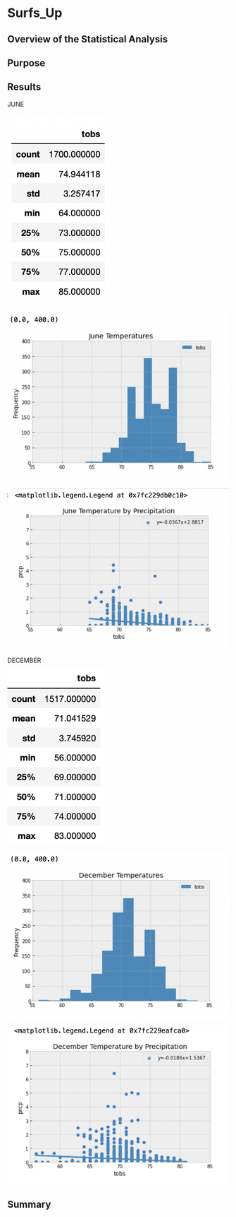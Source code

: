 # Surfs_Up

## Overview of the Statistical Analysis

## Purpose

## Results

JUNE

![This is an image](https://github.com/Stookhy/Surfs_Up/blob/main/Resources/June_Temp.png?raw=true)

![This is an image](https://github.com/Stookhy/Surfs_Up/blob/main/Resources/June_Temps_Chart.png?raw=true)

![This is an image](https://github.com/Stookhy/Surfs_Up/blob/main/Resources/June_Temps_Plot.png?raw=true)


DECEMBER

![This is an image](https://github.com/Stookhy/Surfs_Up/blob/main/Resources/December_Temp.png?raw=true)

![This is an image](https://github.com/Stookhy/Surfs_Up/blob/main/Resources/December_Temps_Chart.png?raw=true)

![This is an image](https://github.com/Stookhy/Surfs_Up/blob/main/Resources/December_Temps_Plot.png?raw=true)


## Summary
